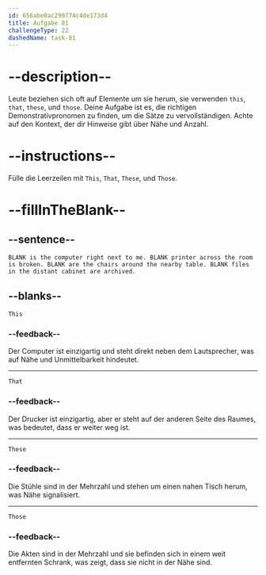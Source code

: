 ```yaml
---
id: 656abe0ac290774c4de173d4
title: Aufgabe 81
challengeType: 22
dashedName: task-81
---
```


# --description--

Leute beziehen sich oft auf Elemente um sie herum, sie verwenden `this`, `that`, `these`, und `those`. Deine Aufgabe ist es, die richtigen Demonstrativpronomen zu finden, um die Sätze zu vervollständigen. Achte auf den Kontext, der dir Hinweise gibt über Nähe und Anzahl.

# --instructions--

Fülle die Leerzeilen mit `This`, `That`, `These`, und `Those`.

# --fillInTheBlank--

## --sentence--

`BLANK is the computer right next to me. BLANK printer across the room is broken. BLANK are the chairs around the nearby table. BLANK files in the distant cabinet are archived.`

## --blanks--

`This`

### --feedback--

Der Computer ist einzigartig und steht direkt neben dem Lautsprecher, was auf Nähe und Unmittelbarkeit hindeutet.

---

`That`

### --feedback--

Der Drucker ist einzigartig, aber er steht auf der anderen Seite des Raumes, was bedeutet, dass er weiter weg ist.

---

`These`

### --feedback--

Die Stühle sind in der Mehrzahl und stehen um einen nahen Tisch herum, was Nähe signalisiert.

---

`Those`

### --feedback--

Die Akten sind in der Mehrzahl und sie befinden sich in einem weit entfernten Schrank, was zeigt, dass sie nicht in der Nähe sind.
